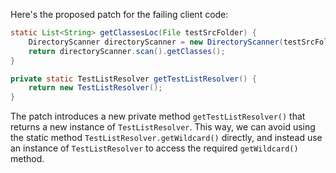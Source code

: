 Here's the proposed patch for the failing client code:

```java
static List<String> getClassesLoc(File testSrcFolder) {
    DirectoryScanner directoryScanner = new DirectoryScanner(testSrcFolder, getTestListResolver().getWildcard());
    return directoryScanner.scan().getClasses();
}

private static TestListResolver getTestListResolver() {
    return new TestListResolver();
}
```

The patch introduces a new private method `getTestListResolver()` that returns a new instance of `TestListResolver`. This way, we can avoid using the static method `TestListResolver.getWildcard()` directly, and instead use an instance of `TestListResolver` to access the required `getWildcard()` method.